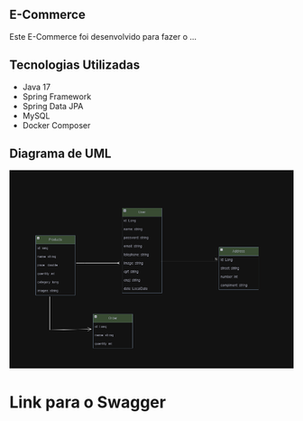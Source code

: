 ## E-Commerce

Este E-Commerce foi desenvolvido para fazer o ...

## Tecnologias Utilizadas 

- Java 17
- Spring Framework
- Spring Data JPA
- MySQL
- Docker Composer



## Diagrama de UML 

![img.png](img.png)



# Link para o Swagger 

